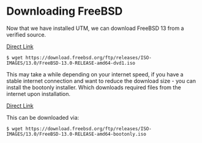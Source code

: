 # Downloading FreeBSD

Now that we have installed UTM, we can download FreeBSD 13 from a verified source. 

[Direct Link](https://download.freebsd.org/ftp/releases/ISO-IMAGES/13.0/FreeBSD-13.0-RELEASE-amd64-dvd1.iso)

~~~ shell
$ wget https://download.freebsd.org/ftp/releases/ISO-IMAGES/13.0/FreeBSD-13.0-RELEASE-amd64-dvd1.iso
~~~

This may take a while depending on your internet speed, if you have a stable internet connection and want to reduce the download size - you can install the bootonly installer. Which downloads required files from the internet upon installation. 

[Direct Link](https://download.freebsd.org/ftp/releases/ISO-IMAGES/13.0/FreeBSD-13.0-RELEASE-amd64-bootonly.iso)

This can be downloaded via:

~~~ shell
$ wget https://download.freebsd.org/ftp/releases/ISO-IMAGES/13.0/FreeBSD-13.0-RELEASE-amd64-bootonly.iso
~~~
